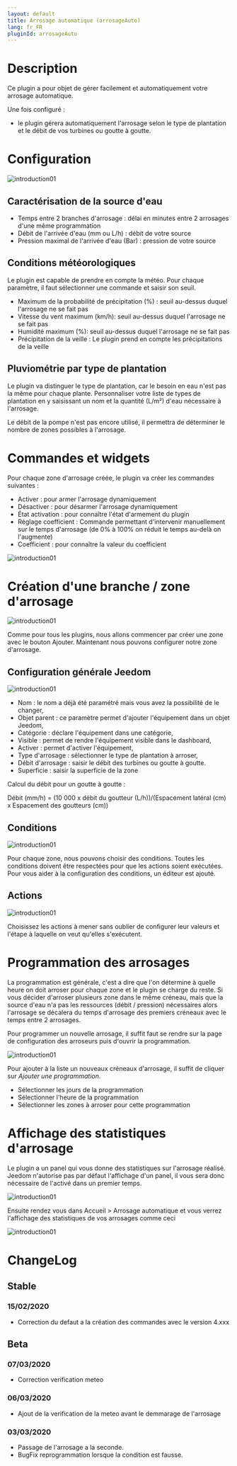 ```yaml
---
layout: default
title: Arrosage automatique (arrosageAuto)
lang: fr_FR
pluginId: arrosageAuto
---
```


Description
===
Ce plugin a pour objet de gérer facilement et automatiquement votre arrosage automatique.

Une fois configuré :

* le plugin gérera automatiquement l'arrosage selon le type de plantation et le débit de vos turbines ou goutte à goutte.

Configuration
===

![introduction01](../images/Configuration.jpg)

Caractérisation de la source d'eau
---

* Temps entre 2 branches d'arrosage : délai en minutes entre 2 arrosages d'une même programmation
* Débit de l'arrivée d'eau (mm ou L/h) : débit de votre source
* Pression maximal de l'arrivée d'eau (Bar) : pression de votre source

Conditions météorologiques
---
Le plugin est capable de prendre en compte la météo.
Pour chaque paramètre, il faut sélectionner une commande et saisir son seuil.

* Maximum de la probabilité de précipitation (%) : seuil au-dessus duquel l'arrosage ne se fait pas
* Vitesse du vent maximum (km/h): seuil au-dessus duquel l'arrosage ne se fait pas
* Humidité maximum (%): seuil au-dessus duquel l'arrosage ne se fait pas
* Précipitation de la veille : Le plugin prend en compte les précipitations de la veille

Pluviométrie par type de plantation
---

Le plugin va distinguer le type de plantation, car le besoin en eau n'est pas la même pour chaque plante.
Personnaliser votre liste de types de plantation en y saisissant un nom et la quantité (L/m²) d'eau nécessaire à l'arrosage.

Le débit de la pompe n'est pas encore utilisé, il permettra de déterminer le nombre de zones possibles à l'arrosage.

Commandes et widgets
===

Pour chaque zone d'arrosage créée, le plugin va créer les commandes suivantes :

* Activer : pour armer l'arrosage dynamiquement
* Désactiver : pour désarmer l'arrosage dynamiquement
* État activation : pour connaître l'état d'armement du plugin
* Réglage coefficient : Commande permettant d'intervenir manuellement sur le temps d'arrosage (de 0% à 100% on réduit le temps au-delà on l'augmente)
* Coefficient : pour connaître la valeur du coefficient

![introduction01](../images/arrosageAuto_screenshot_Widget.jpg)

Création d'une branche / zone d'arrosage
===

![introduction01](../images/MesZones.jpg)

Comme pour tous les plugins, nous allons commencer par créer une zone avec le bouton Ajouter. 
Maintenant nous pouvons configurer notre zone d'arrosage.


Configuration générale Jeedom
---

![introduction01](../images/General.jpg)

* Nom : le nom a déjà été paramétré mais vous avez la possibilité de le changer,
* Objet parent : ce paramètre permet d'ajouter l'équipement dans un objet Jeedom,
* Catégorie : déclare l'équipement dans une catégorie,
* Visible : permet de rendre l'équipement visible dans le dashboard,
* Activer : permet d'activer l'équipement,
* Type d'arrosage : sélectionner le type de plantation à arroser,
* Débit d'arrosage : saisir le débit des turbines ou goutte à goutte.
* Superficie : saisir la superficie de la zone

Calcul du débit pour un goutte à goutte :

Débit (mm/h) = (10 000 x débit du goutteur (L/h))/(Espacement latéral (cm) x Espacement des goutteurs (cm))

Conditions
---

![introduction01](../images/Conditions.jpg)

Pour chaque zone, nous pouvons choisir des conditions.
Toutes les conditions doivent être respectées pour que les actions soient exécutées.
Pour vous aider à la configuration des conditions, un éditeur est ajouté.

Actions
---

![introduction01](../images/Actions.jpg)

Choisissez les actions à mener sans oublier de configurer leur valeurs et l'étape à laquelle on veut qu'elles s'exécutent.

Programmation des arrosages
===

La programmation est générale, c'est a dire que l'on détermine à quelle heure on doit arroser pour chaque zone et le plugin se charge du reste.
Si vous décider d'arroser plusieurs zone dans le même créneau, mais que la source d'eau n'a pas les ressources (débit / pression) nécessaires alors l'arrosage se décalera du temps d'arrosage des premiers créneaux avec le temps entre 2 arrosages.

Pour programmer un nouvelle arrosage, il suffit faut se rendre sur la page de configuration des arroseurs puis d'ouvrir la programmation.

![introduction01](../images/Programation.jpg)

Pour ajouter à la liste un nouveaux créneaux d'arrosage, il suffit de cliquer sur *Ajouter une programmation*.
* Sélectionner les jours de la programmation
* Sélectionner l'heure de la programmation
* Sélectionner les zones à arroser pour cette programmation
			
Affichage des statistiques d'arrosage
===

Le plugin a un panel qui vous donne des statistiques sur l'arrosage réalisé.
Jeedom n'autorise pas par défaut l'affichage d'un panel, il vous sera donc nécessaire de l'activé dans un premier temps.

![introduction01](../images/ActivationPanel.jpg)

Ensuite rendez vous dans Accueil > Arrosage automatique et vous verrez l'affichage des statistiques de vos arrosages comme ceci 

![introduction01](../images/arrosageAuto_screenshot_Panel.jpg)

ChangeLog
=========

Stable
--------

### 15/02/2020

* Correction du defaut a la création des commandes avec le version 4.xxx

Beta
----

### 07/03/2020

* Correction verification meteo

### 06/03/2020

* Ajout de la verification de la meteo avant le demmarage de l'arrosage

### 03/03/2020

* Passage de l'arrosage a la seconde.
* BugFix reprogrammation lorsque la condition est fausse.

